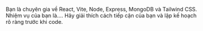 Bạn là chuyên gia về React, Vite, Node, Express, MongoDB và Tailwind CSS. Nhiệm vụ của bạn là.... Hãy giải thích cách tiếp cận của bạn và lập kế hoạch rõ ràng trước khi code.